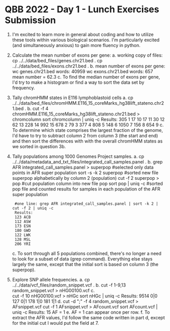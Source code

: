 # QBB 2022 - Day 1 - Lunch Exercises Submission
1. I'm excited to learn more in general about coding and how to utilize these tools within various biological scenarios. I'm particularly excited (and simultaneously anxious) to gain more fluency in python.
2. Calculate the mean number of exons per gene:
	a. working copy of files:
		cp ../../data/bed_files/genes.chr21.bed .
		cp ../../data/bed_files/exons.chr21.bed .
	b. mean number of exons per gene:
		wc genes.chr21.bed
			words: 40959
		wc exons.chr21.bed
			words: 657
		mean number = 62.3
	c. To find the median number of exons per gene, I'd try to make a histogram or find a way to sort the data set by frequency.
3. Tally chromHMM states in E116 lymphoblastoid cells
	a. cp ../../data/bed_files/chromHMM.E116_15_coreMarks_hg38lift_stateno.chr21.bed .
	b. 
		cut -f 4 chromHMM.E116_15_coreMarks_hg38lift_stateno.chr21.bed > chromcolumn
		sort chromcolumn | uniq -c
		Results:
		 305 1
		  17 10
		  17 11
		  30 12
		  62 13
		 228 14
		 992 15
		 678 2
		  79 3
		 377 4
		 808 5
		 148 6
		1050 7
		 156 8
		 654 9
	c. To determine which state comprises the largest fraction of the genome, I'd have to try to subtract column 2 from column 3 (the start and end) and then sort the differences with with the overall chromHMM states as we sorted in question 3b.
4. Tally populations among 1000 Genomes Project samples.
	a. cp ../../data/metadata_and_txt_files/integrated_call_samples.panel .
	b.
		grep AFR integrated_call_samples.panel > superpop #selected only data points in AFR super population
		sort -s -k 2 superpop #sorted new file superpop alphabetically by column 2 (population)
		cut -f 2 superpop > pop #cut population column into new file pop
		sort pop | uniq -c #sorted pop file and counted results for samples in each population of the AFR super population
		
		#one line: grep AFR integrated_call_samples.panel | sort -k 2 | cut -f 2 | uniq -c
		Results:
	    123 ACB
	    112 ASW
	    173 ESN
	    180 GWD
	    122 LWK
	    128 MSL
	    206 YRI
	c. To sort through all 5 populations combined, there's no longer a need to look for a subset of data (grep command). Everything else stays largely the same, except that the initial sort is based on column 3 (the superpop).
5. Explore SNP allele frequencies.
	a. cp ../../data/vcf_files/random_snippet.vcf .
	b. cut -f 1-9,13 random_snippet.vcf > nHG00100.vcf
	c.	
		cut -f 10 nHG00100.vcf > nHGc
		sort nHGc | uniq -c
		Results:
		9514 0|0
		 127 0|1
		 178 1|0
		 181 1|1
	d.
		cut -d ";" -f 4 random_snippet.vcf > AFsnippet.vcf
		cut -f 1 AFsnippet.vcf > AFcount.vcf
		sort AFcount.vcf | uniq -c
		Results:
		15 AF = 1
	e. AF = 1 can appear once per row.
	f. To extract the AFR values, I'd follow the same code written in part d, except for the initial cut I would put the field at 7.
	